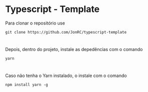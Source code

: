 # Typescript - Template

Para clonar o repositório use
```shell
git clone https://github.com/JonRC/typescript-template
```
  #  

Depois, dentro do projeto, instale as depedências com o comando
```shell
yarn
```
 #  

Caso não tenha o Yarn instalado, o instale com o comando
```shell
npm install yarn -g
```